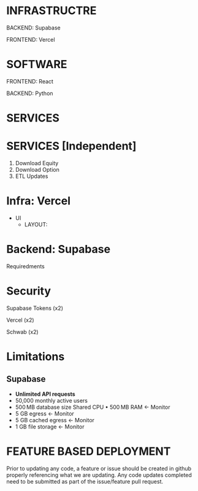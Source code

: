 # INFRASTRUCTRE

BACKEND: Supabase

FRONTEND: Vercel

# SOFTWARE

FRONTEND: React

BACKEND: Python

# SERVICES

# SERVICES [Independent]

1) Download Equity
2) Download Option
3) ETL Updates

# Infra: Vercel

- UI
  - LAYOUT:

# Backend: Supabase

Requiredments

# Security

Supabase Tokens (x2)

Vercel (x2)

Schwab (x2)

# Limitations

## Supabase

* **Unlimited API requests**
* 50,000 monthly active users
* 500 MB database size
  Shared CPU • 500 MB RAM <- Monitor
* 5 GB egress <- Monitor
* 5 GB cached egress <- Monitor
* 1 GB file storage <- Monitor

# FEATURE BASED DEPLOYMENT

Prior to updating any code, a feature or issue should be created in github properly referencing what we are updating.  Any code updates completed need to be submitted as part of the issue/feature pull request.
